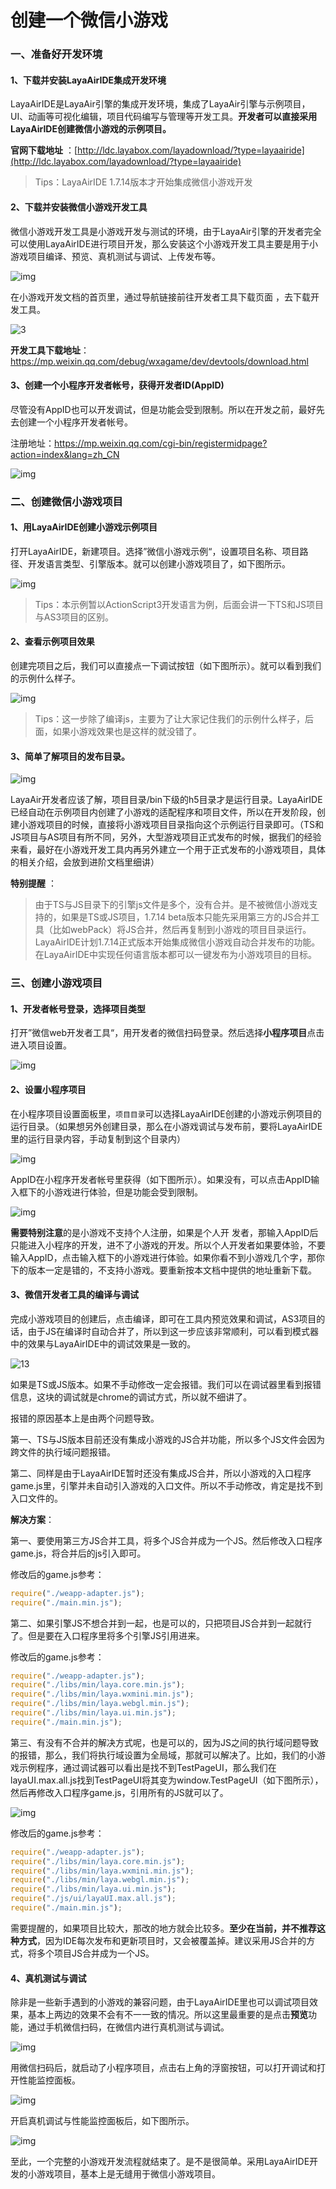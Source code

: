 # 创建一个微信小游戏

### 一、准备好开发环境

#### 1、下载并安装LayaAirIDE集成开发环境

LayaAirIDE是LayaAir引擎的集成开发环境，集成了LayaAir引擎与示例项目，UI、动画等可视化编辑，项目代码编写与管理等开发工具。**开发者可以直接采用LayaAirIDE创建微信小游戏的示例项目。**

**官网下载地址** ：[http://ldc.layabox.com/layadownload/?type=layaairide](http://ldc.layabox.com/layadownload/?type=layaairide)

> Tips：LayaAirIDE 1.7.14版本才开始集成微信小游戏开发

#### 2、下载并安装微信小游戏开发工具

微信小游戏开发工具是小游戏开发与测试的环境，由于LayaAir引擎的开发者完全可以使用LayaAirIDE进行项目开发，那么安装这个小游戏开发工具主要是用于小游戏项目编译、预览、真机测试与调试、上传发布等。

![img](img/1.png)

在小游戏开发文档的首页里，通过导航链接前往开发者工具下载页面 ，去下载开发工具。

![3](img/3.jpg) 

**开发工具下载地址**：
https://mp.weixin.qq.com/debug/wxagame/dev/devtools/download.html

#### 3、创建一个小程序开发者帐号，获得开发者ID(AppID)

尽管没有AppID也可以开发调试，但是功能会受到限制。所以在开发之前，最好先去创建一个小程序开发者帐号。

注册地址：https://mp.weixin.qq.com/cgi-bin/registermidpage?action=index&lang=zh_CN

![img](img/2.png)

### 

### 二、创建微信小游戏项目

#### 1、用LayaAirIDE创建小游戏示例项目

打开LayaAirIDE，新建项目。选择”微信小游戏示例“，设置项目名称、项目路径、开发语言类型、引擎版本。就可以创建小游戏项目了，如下图所示。

![img](img/4.jpg)

> Tips：本示例暂以ActionScript3开发语言为例，后面会讲一下TS和JS项目与AS3项目的区别。

#### 2、查看示例项目效果

创建完项目之后，我们可以直接点一下调试按钮（如下图所示）。就可以看到我们的示例什么样子。

![img](img/5.jpg)

> Tips：这一步除了编译js，主要为了让大家记住我们的示例什么样子，后面，如果小游戏效果也是这样的就没错了。

#### 3、简单了解项目的发布目录。

![img](img/6.png)

LayaAir开发者应该了解，项目目录/bin下级的h5目录才是运行目录。LayaAirIDE已经自动在示例项目内创建了小游戏的适配程序和项目文件，所以在开发阶段，创建小游戏项目的时候，直接将小游戏项目目录指向这个示例运行目录即可。（TS和JS项目与AS项目有所不同，另外，大型游戏项目正式发布的时候，据我们的经验来看，最好在小游戏开发工具内再另外建立一个用于正式发布的小游戏项目，具体的相关介绍，会放到进阶文档里细讲）

**特别提醒** ：

> 由于TS与JS目录下的引擎js文件是多个，没有合并。是不被微信小游戏支持的，如果是TS或JS项目，1.7.14 beta版本只能先采用第三方的JS合并工具（比如webPack）将JS合并，然后再复制到小游戏的项目目录运行。LayaAirIDE计划1.7.14正式版本开始集成微信小游戏自动合并发布的功能。在LayaAirIDE中实现任何语言版本都可以一键发布为小游戏项目的目标。

### 三、创建小游戏项目

#### 1、开发者帐号登录，选择项目类型

打开”微信web开发者工具“，用开发者的微信扫码登录。然后选择**小程序项目**点击进入项目设置。

![img](img/7.jpg)

#### 2、设置小程序项目

在小程序项目设置面板里，`项目目录`可以选择LayaAirIDE创建的小游戏示例项目的运行目录。（如果想另外创建目录，那么在小游戏调试与发布前，要将LayaAirIDE里的运行目录内容，手动复制到这个目录内）

![img](img/8.jpg)

AppID在小程序开发者帐号里获得（如下图所示）。如果没有，可以点击AppID输入框下的小游戏进行体验，但是功能会受到限制。

![img](img/9.jpg) 



**需要特别注意**的是小游戏不支持个人注册，如果是个人开 发者，那输入AppID后只能进入小程序的开发，进不了小游戏的开发。所以个人开发者如果要体验，不要输入AppID，点击输入框下的小游戏进行体验。如果你看不到小游戏几个字，那你下的版本一定是错的，不支持小游戏。要重新按本文档中提供的地址重新下载。



#### 3、微信开发者工具的编译与调试

完成小游戏项目的创建后，点击编译，即可在工具内预览效果和调试，AS3项目的话，由于JS在编译时自动合并了，所以到这一步应该非常顺利，可以看到模式器中的效果与LayaAirIDE中的调试效果是一致的。

![13](img/13.png) 

如果是TS或JS版本。如果不手动修改一定会报错。我们可以在调试器里看到报错信息，这块的调试就是chrome的调试方式，所以就不细讲了。

报错的原因基本上是由两个问题导致。

第一、TS与JS版本目前还没有集成小游戏的JS合并功能，所以多个JS文件会因为跨文件的执行域问题报错。

第二、同样是由于LayaAirIDE暂时还没有集成JS合并，所以小游戏的入口程序game.js里，引擎并未自动引入游戏的入口文件。所以不手动修改，肯定是找不到入口文件的。

**解决方案**：

第一、要使用第三方JS合并工具，将多个JS合并成为一个JS。然后修改入口程序game.js，将合并后的js引入即可。

修改后的game.js参考：

```javascript
require("./weapp-adapter.js");
require("./main.min.js");
```

第二、如果引擎JS不想合并到一起，也是可以的，只把项目JS合并到一起就行了。但是要在入口程序里将多个引擎JS引用进来。

修改后的game.js参考：

```javascript
require("./weapp-adapter.js");
require("./libs/min/laya.core.min.js");
require("./libs/min/laya.wxmini.min.js");
require("./libs/min/laya.webgl.min.js");
require("./libs/min/laya.ui.min.js");
require("./main.min.js");
```

第三、有没有不合并的解决方式呢，也是可以的，因为JS之间的执行域问题导致的报错，那么，我们将执行域设置为全局域，那就可以解决了。比如，我们的小游戏示例程序，通过调试器可以看出是找不到TestPageUI，那么我们在layaUI.max.all.js找到TestPageUI将其变为window.TestPageUI（如下图所示），然后再修改入口程序game.js，引用所有的JS就可以了。

![img](img/12.png) 

修改后的game.js参考：

```javascript
require("./weapp-adapter.js");
require("./libs/min/laya.core.min.js");
require("./libs/min/laya.wxmini.min.js");
require("./libs/min/laya.webgl.min.js");
require("./libs/min/laya.ui.min.js");
require("./js/ui/layaUI.max.all.js");
require("./main.min.js");
```

需要提醒的，如果项目比较大，那改的地方就会比较多。**至少在当前，并不推荐这种方式**，因为IDE每次发布和更新项目时，又会被覆盖掉。建议采用JS合并的方式，将多个项目JS合并成为一个JS。

#### 4、真机测试与调试

除非是一些新手遇到的小游戏的兼容问题，由于LayaAirIDE里也可以调试项目效果，基本上两边的效果不会有不一一致的情况。所以这里最重要的是点击**预览**功能，通过手机微信扫码，在微信内进行真机测试与调试。

![img](img/14.png) 

用微信扫码后，就启动了小程序项目，点击右上角的浮窗按钮，可以打开调试和打开性能监控面板。

![img](img/10.png)

开启真机调试与性能监控面板后，如下图所示。

![img](img/11.png) 



至此，一个完整的小游戏开发流程就结束了。是不是很简单。采用LayaAirIDE开发的小游戏项目，基本上是无缝用于微信小游戏项目。